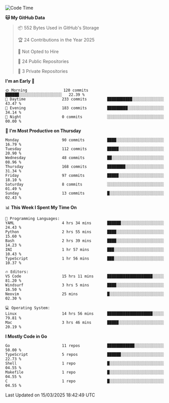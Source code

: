 <!--START_SECTION:waka-->
![Code Time](http://img.shields.io/badge/Code%20Time-1%2C143%20hrs%2027%20mins-blue)

**🐱 My GitHub Data** 

> 📦 552 Bytes Used in GitHub's Storage 
 > 
> 🏆 24 Contributions in the Year 2025
 > 
> 🚫 Not Opted to Hire
 > 
> 📜 24 Public Repositories 
 > 
> 🔑 3 Private Repositories 
 > 
**I'm an Early 🐤** 

```text
🌞 Morning                120 commits         ██████░░░░░░░░░░░░░░░░░░░   22.39 % 
🌆 Daytime                233 commits         ███████████░░░░░░░░░░░░░░   43.47 % 
🌃 Evening                183 commits         █████████░░░░░░░░░░░░░░░░   34.14 % 
🌙 Night                  0 commits           ░░░░░░░░░░░░░░░░░░░░░░░░░   00.00 % 
```
📅 **I'm Most Productive on Thursday** 

```text
Monday                   90 commits          ████░░░░░░░░░░░░░░░░░░░░░   16.79 % 
Tuesday                  112 commits         █████░░░░░░░░░░░░░░░░░░░░   20.90 % 
Wednesday                48 commits          ██░░░░░░░░░░░░░░░░░░░░░░░   08.96 % 
Thursday                 168 commits         ████████░░░░░░░░░░░░░░░░░   31.34 % 
Friday                   97 commits          █████░░░░░░░░░░░░░░░░░░░░   18.10 % 
Saturday                 8 commits           ░░░░░░░░░░░░░░░░░░░░░░░░░   01.49 % 
Sunday                   13 commits          █░░░░░░░░░░░░░░░░░░░░░░░░   02.43 % 
```


📊 **This Week I Spent My Time On** 

```text
💬 Programming Languages: 
YAML                     4 hrs 34 mins       ██████░░░░░░░░░░░░░░░░░░░   24.43 % 
Python                   2 hrs 55 mins       ████░░░░░░░░░░░░░░░░░░░░░   15.60 % 
Bash                     2 hrs 39 mins       ████░░░░░░░░░░░░░░░░░░░░░   14.23 % 
INI                      1 hr 57 mins        ███░░░░░░░░░░░░░░░░░░░░░░   10.43 % 
TypeScript               1 hr 56 mins        ███░░░░░░░░░░░░░░░░░░░░░░   10.37 % 

🔥 Editors: 
VS Code                  15 hrs 11 mins      ████████████████████░░░░░   81.20 % 
Windsurf                 3 hrs 5 mins        ████░░░░░░░░░░░░░░░░░░░░░   16.50 % 
Neovim                   25 mins             █░░░░░░░░░░░░░░░░░░░░░░░░   02.30 % 

💻 Operating System: 
Linux                    14 hrs 56 mins      ████████████████████░░░░░   79.81 % 
Mac                      3 hrs 46 mins       █████░░░░░░░░░░░░░░░░░░░░   20.19 % 
```

**I Mostly Code in Go** 

```text
Go                       11 repos            ████████████░░░░░░░░░░░░░   50.00 % 
TypeScript               5 repos             ██████░░░░░░░░░░░░░░░░░░░   22.73 % 
Shell                    1 repo              █░░░░░░░░░░░░░░░░░░░░░░░░   04.55 % 
Makefile                 1 repo              █░░░░░░░░░░░░░░░░░░░░░░░░   04.55 % 
C                        1 repo              █░░░░░░░░░░░░░░░░░░░░░░░░   04.55 % 
```




 Last Updated on 15/03/2025 18:42:49 UTC
<!--END_SECTION:waka-->
